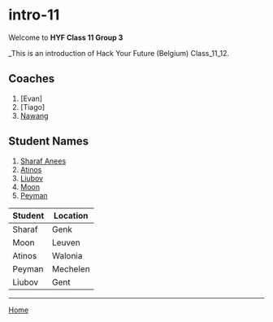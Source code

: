 # intro-11

Welcome to **HYF Class 11 Group 3**

_This is an introduction of Hack Your Future (Belgium) Class_11_12.

## Coaches
1. [Evan]
1. [Tiago]
1. [Nawang](nawang.md)

## Student Names
1. [Sharaf Anees](sharaf.md)
1. [Atinos](atinos.md)
1. [Liubov](liubov.md)
1. [Moon](moon.md)
1. [Peyman](peyman.md)

Student | Location
------ | --------
Sharaf | Genk
Moon | Leuven
Atinos | Walonia
Peyman | Mechelen
Liubov | Gent

---

[Home](./README.md)
